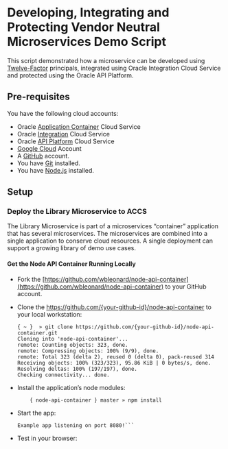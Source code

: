 # Developing, Integrating and Protecting Vendor Neutral Microservices Demo Script #

This script demonstrated how a microservice can be developed using [Twelve-Factor](https://12factor.net/) principals, integrated using Oracle Integration Cloud Service and protected using the Oracle API Platform.

## Pre-requisites ##
You have the following cloud accounts:

- Oracle [Application Container](https://cloud.oracle.com/en_US/application-container-cloud) Cloud Service
- Oracle [Integration](https://cloud.oracle.com/en_US/integration) Cloud Service
- Oracle [API Platform](https://cloud.oracle.com/en_US/api-platform) Cloud Service
- [Google Cloud](https://cloud.google.com) Account
- A [GitHub](https://github.com/) account.
- You have [Git](https://git-scm.com/) installed.
- You have [Node.js](https://nodejs.org/) installed.

## Setup
### Deploy the Library Microservice to ACCS
The Library Microservice is part of a microservices “container” application that has several microservices. The microservices are combined into a single application to conserve cloud resources. A single deployment can support a growing library of demo use cases.

#### Get the Node API Container Running Locally
- Fork the [https://github.com/wbleonard/node-api-container](https://github.com/wbleonard/node-api-container) to your GitHub account.
- Clone the https://github.com/{your-github-id}/node-api-container to your local workstation:

	```
	{ ~ }  » git clone https://github.com/{your-github-id}/node-api-container.git
	Cloning into 'node-api-container'...
	remote: Counting objects: 323, done.
	remote: Compressing objects: 100% (9/9), done.
	remote: Total 323 (delta 2), reused 0 (delta 0), pack-reused 314
	Receiving objects: 100% (323/323), 95.86 KiB | 0 bytes/s, done.
	Resolving deltas: 100% (197/197), done.
	Checking connectivity... done.
	```

- Install the application’s node modules:

	```
		{ node-api-container } master » npm install
	```

- Start the app:

	```{ node-api-container } master » node app.js
	Example app listening on port 8080!```

- Test in your browser:
 



